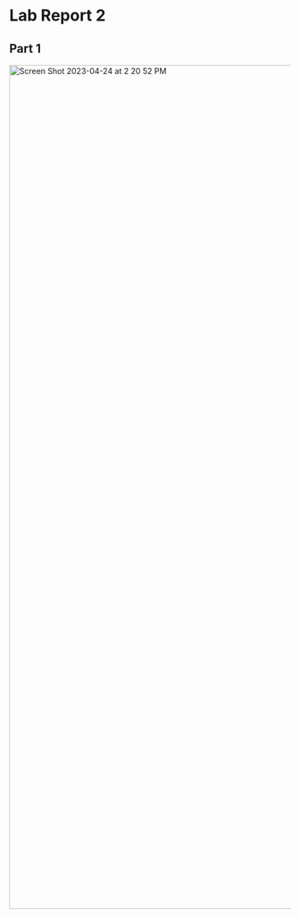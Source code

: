 # Lab Report 2

## Part 1

<img width="1512" alt="Screen Shot 2023-04-24 at 2 20 52 PM" src="https://user-images.githubusercontent.com/130090548/234119913-6c018fd0-9a14-42fc-96ad-570ccc9fa910.png">

